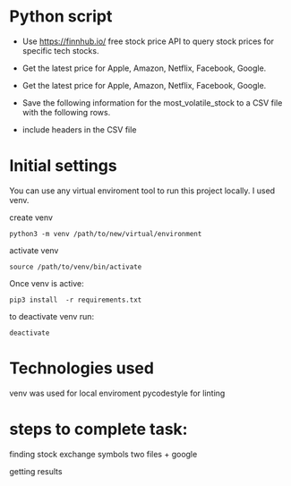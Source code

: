 # Python script
* Use https://finnhub.io/ free stock price API to query stock prices for specific tech stocks.

* Get the latest price for Apple, Amazon, Netflix, Facebook, Google.

* Get the latest price for Apple, Amazon, Netflix, Facebook, Google.

* Save the following information for the most_volatile_stock to a CSV file with the following rows.

* include headers in the CSV file 

# Initial settings
You can use any virtual enviroment tool to run this project locally. I used venv.

create venv
```
python3 -m venv /path/to/new/virtual/environment
```
activate venv
```
source /path/to/venv/bin/activate

```
Once venv is active:

```
pip3 install  -r requirements.txt
```
to deactivate venv run:
```
deactivate
```


# Technologies used
venv was used for local enviroment
pycodestyle for linting

# steps to complete task:


finding stock exchange symbols two files + google

getting results